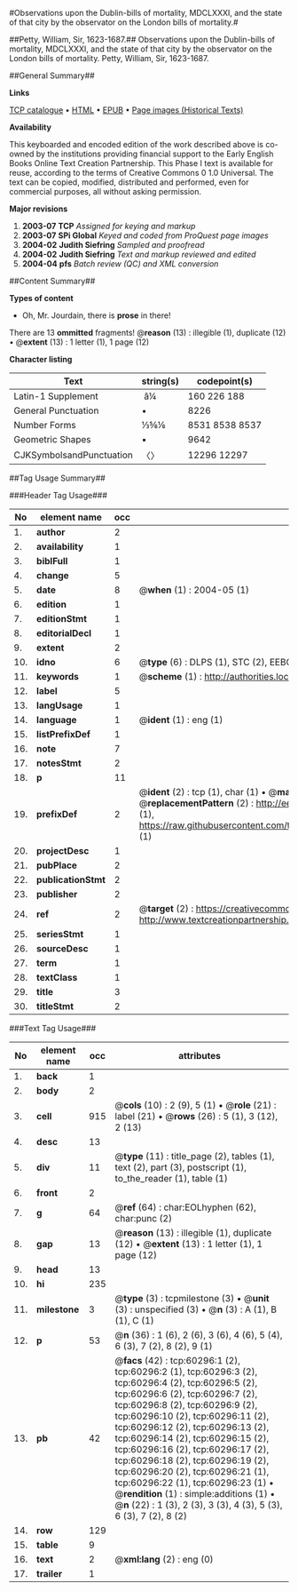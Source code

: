 #Observations upon the Dublin-bills of mortality, MDCLXXXI, and the state of that city by the observator on the London bills of mortality.#

##Petty, William, Sir, 1623-1687.##
Observations upon the Dublin-bills of mortality, MDCLXXXI, and the state of that city by the observator on the London bills of mortality.
Petty, William, Sir, 1623-1687.

##General Summary##

**Links**

[TCP catalogue](http://www.ota.ox.ac.uk/tcp/)  • 
[HTML](http://tei.it.ox.ac.uk/tcp/Texts-HTML/free/A54/A54618.html)  • 
[EPUB](http://tei.it.ox.ac.uk/tcp/Texts-EPUB/free/A54/A54618.epub) • 
[Page images (Historical Texts)](https://data.historicaltexts.jisc.ac.uk/view?pubId=eebo-12362932e&pageId=eebo-12362932e-60296-1)

**Availability**

This keyboarded and encoded edition of the
	       work described above is co-owned by the institutions
	       providing financial support to the Early English Books
	       Online Text Creation Partnership. This Phase I text is
	       available for reuse, according to the terms of Creative
	       Commons 0 1.0 Universal. The text can be copied,
	       modified, distributed and performed, even for
	       commercial purposes, all without asking permission.

**Major revisions**

1. __2003-07__ __TCP__ *Assigned for keying and markup*
1. __2003-07__ __SPi Global__ *Keyed and coded from ProQuest page images*
1. __2004-02__ __Judith Siefring__ *Sampled and proofread*
1. __2004-02__ __Judith Siefring__ *Text and markup reviewed and edited*
1. __2004-04__ __pfs__ *Batch review (QC) and XML conversion*

##Content Summary##

**Types of content**

  * Oh, Mr. Jourdain, there is **prose** in there!

There are 13 **ommitted** fragments! 
 @__reason__ (13) : illegible (1), duplicate (12)  •  @__extent__ (13) : 1 letter (1), 1 page (12)

**Character listing**


|Text|string(s)|codepoint(s)|
|---|---|---|
|Latin-1 Supplement| â¼|160 226 188|
|General Punctuation|•|8226|
|Number Forms|⅓⅚⅙|8531 8538 8537|
|Geometric Shapes|▪|9642|
|CJKSymbolsandPunctuation|〈〉|12296 12297|

##Tag Usage Summary##

###Header Tag Usage###

|No|element name|occ|attributes|
|---|---|---|---|
|1.|__author__|2||
|2.|__availability__|1||
|3.|__biblFull__|1||
|4.|__change__|5||
|5.|__date__|8| @__when__ (1) : 2004-05 (1)|
|6.|__edition__|1||
|7.|__editionStmt__|1||
|8.|__editorialDecl__|1||
|9.|__extent__|2||
|10.|__idno__|6| @__type__ (6) : DLPS (1), STC (2), EEBO-CITATION (1), OCLC (1), VID (1)|
|11.|__keywords__|1| @__scheme__ (1) : http://authorities.loc.gov/ (1)|
|12.|__label__|5||
|13.|__langUsage__|1||
|14.|__language__|1| @__ident__ (1) : eng (1)|
|15.|__listPrefixDef__|1||
|16.|__note__|7||
|17.|__notesStmt__|2||
|18.|__p__|11||
|19.|__prefixDef__|2| @__ident__ (2) : tcp (1), char (1)  •  @__matchPattern__ (2) : ([0-9\-]+):([0-9IVX]+) (1), (.+) (1)  •  @__replacementPattern__ (2) : http://eebo.chadwyck.com/downloadtiff?vid=$1&page=$2 (1), https://raw.githubusercontent.com/textcreationpartnership/Texts/master/tcpchars.xml#$1 (1)|
|20.|__projectDesc__|1||
|21.|__pubPlace__|2||
|22.|__publicationStmt__|2||
|23.|__publisher__|2||
|24.|__ref__|2| @__target__ (2) : https://creativecommons.org/publicdomain/zero/1.0/ (1), http://www.textcreationpartnership.org/docs/. (1)|
|25.|__seriesStmt__|1||
|26.|__sourceDesc__|1||
|27.|__term__|1||
|28.|__textClass__|1||
|29.|__title__|3||
|30.|__titleStmt__|2||


###Text Tag Usage###

|No|element name|occ|attributes|
|---|---|---|---|
|1.|__back__|1||
|2.|__body__|2||
|3.|__cell__|915| @__cols__ (10) : 2 (9), 5 (1)  •  @__role__ (21) : label (21)  •  @__rows__ (26) : 5 (1), 3 (12), 2 (13)|
|4.|__desc__|13||
|5.|__div__|11| @__type__ (11) : title_page (2), tables (1), text (2), part (3), postscript (1), to_the_reader (1), table (1)|
|6.|__front__|2||
|7.|__g__|64| @__ref__ (64) : char:EOLhyphen (62), char:punc (2)|
|8.|__gap__|13| @__reason__ (13) : illegible (1), duplicate (12)  •  @__extent__ (13) : 1 letter (1), 1 page (12)|
|9.|__head__|13||
|10.|__hi__|235||
|11.|__milestone__|3| @__type__ (3) : tcpmilestone (3)  •  @__unit__ (3) : unspecified (3)  •  @__n__ (3) : A (1), B (1), C (1)|
|12.|__p__|53| @__n__ (36) : 1 (6), 2 (6), 3 (6), 4 (6), 5 (4), 6 (3), 7 (2), 8 (2), 9 (1)|
|13.|__pb__|42| @__facs__ (42) : tcp:60296:1 (2), tcp:60296:2 (1), tcp:60296:3 (2), tcp:60296:4 (2), tcp:60296:5 (2), tcp:60296:6 (2), tcp:60296:7 (2), tcp:60296:8 (2), tcp:60296:9 (2), tcp:60296:10 (2), tcp:60296:11 (2), tcp:60296:12 (2), tcp:60296:13 (2), tcp:60296:14 (2), tcp:60296:15 (2), tcp:60296:16 (2), tcp:60296:17 (2), tcp:60296:18 (2), tcp:60296:19 (2), tcp:60296:20 (2), tcp:60296:21 (1), tcp:60296:22 (1), tcp:60296:23 (1)  •  @__rendition__ (1) : simple:additions (1)  •  @__n__ (22) : 1 (3), 2 (3), 3 (3), 4 (3), 5 (3), 6 (3), 7 (2), 8 (2)|
|14.|__row__|129||
|15.|__table__|9||
|16.|__text__|2| @__xml:lang__ (2) : eng (0)|
|17.|__trailer__|1||
